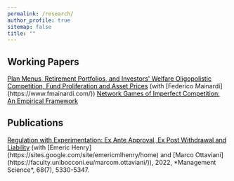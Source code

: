 ```yaml
---
permalink: /research/
author_profile: true
sitemap: false
title: ""
---
```


## Working Papers

<span style="color: black; text-decoration: underline">
    Plan Menus, Retirement Portfolios, and Investors' Welfare
</span>

<a href="../files/lm_draft_Feb2023.pdf" style="color: black; text-decoration: underline">
	Oligopolistic Competition, Fund Proliferation and Asset Prices</a> (with [Federico Mainardi](https://www.fmainardi.com/))

<a href="../files/network_oligopolies_draft.pdf" style="color: black; text-decoration: underline">
	Network Games of Imperfect Competition: An Empirical Framework</a>

<!--a href="../files/fl_draft_Sep2023.pdf" style="color: black; text-decoration: underline">
	Liquidity Constraints and Demand for Maturity: The Case of Mortgages</a> (with [Alessandro Ferrari](https://sites.google.com/site/alessandroferrariecon/))


a href="../files/ll_draft_sept2022.pdf" style="color: black; text-decoration: underline">
	Deliberate Randomization under Risk</a> (with [Aldo Lucia](https://www.aldolucia.com/))-->


## Publications

<a href="../files/hlo_final.PDF" style="color: black; text-decoration: underline">
	Regulation with Experimentation: Ex Ante Approval, Ex Post Withdrawal and Liability</a> (with [Emeric Henry](https://sites.google.com/site/emericmlhenry/home) 
	and [Marco Ottaviani](https://faculty.unibocconi.eu/marcom.ottaviani/)), 2022,
	*Management Science*, 68(7), 5330-5347.